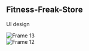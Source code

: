 ## Fitness-Freak-Store
UI design

![Frame 13](https://user-images.githubusercontent.com/74767290/148699870-a1c865e5-d0e1-4de6-84ce-98b90604aa4c.jpg)                         
![Frame 12](https://user-images.githubusercontent.com/74767290/148699882-793f0b78-2ee8-465f-b983-5a725f7260ca.png)
